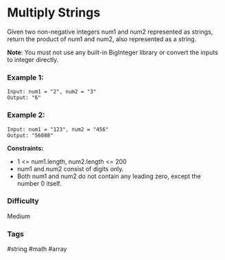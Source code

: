 # Multiply Strings

Given two non-negative integers num1 and num2 represented as strings, return the product of num1 and num2, also represented as a string.

**Note**: You must not use any built-in BigInteger library or convert the inputs to integer directly.

### Example 1:

```
Input: num1 = "2", num2 = "3"
Output: "6"
```

### Example 2:

```
Input: num1 = "123", num2 = "456"
Output: "56088"
```

**Constraints:**

-   1 <= num1.length, num2.length <= 200
-   num1 and num2 consist of digits only.
-   Both num1 and num2 do not contain any leading zero, except the number 0 itself.

### Difficulty

Medium

### Tags

#string #math #array
